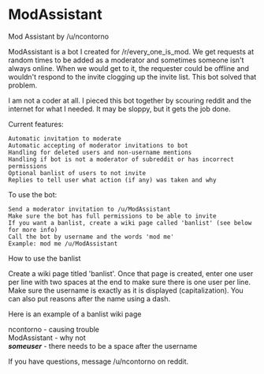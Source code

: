 # ModAssistant

Mod Assistant by /u/ncontorno

ModAssistant is a bot I created for /r/every_one_is_mod. We get requests at random times to be added as a moderator and sometimes someone isn't always online. When we would get to it, the requester could be offline and wouldn't respond to the invite clogging up the invite list. This bot solved that problem.

I am not a coder at all. I pieced this bot together by scouring reddit and the internet for what I needed. It may be sloppy, but it gets the job done.

Current features:

    Automatic invitation to moderate
    Automatic accepting of moderator invitations to bot
    Handling for deleted users and non-username mentions
    Handling if bot is not a moderator of subreddit or has incorrect permissions
    Optional banlist of users to not invite
    Replies to tell user what action (if any) was taken and why

To use the bot:

    Send a moderator invitation to /u/ModAssistant
    Make sure the bot has full permissions to be able to invite
    If you want a banlist, create a wiki page called 'banlist' (see below for more info)
    Call the bot by username and the words 'mod me'
    Example: mod me /u/ModAssistant

How to use the banlist

Create a wiki page titled 'banlist'. Once that page is created, enter one user per line with two spaces at the end to make sure there is one user per line. Make sure the username is exactly as it is displayed (capitalization). You can also put reasons after the name using a dash.

Here is an example of a banlist wiki page

ncontorno - causing trouble  
ModAssistant - why not  
___someuser___ - there needs to be a space after the username  


If you have questions, message /u/ncontorno on reddit.